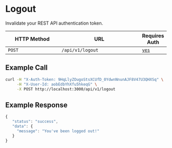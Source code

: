 # Logout

Invalidate your REST API authentication token.

<table><thead><tr><th width="163">HTTP Method</th><th width="250">URL</th><th>Requires Auth</th></tr></thead><tbody><tr><td><code>POST</code></td><td><code>/api/v1/logout</code></td><td><a href="./"><code>yes</code></a></td></tr></tbody></table>

## Example Call

```bash
curl -H "X-Auth-Token: 9HqLlyZOugoStsXCUfD_0YdwnNnunAJF8V47U3QHXSq" \
     -H "X-User-Id: aobEdbYhXfu5hkeqG" \
     -X POST http://localhost:3000/api/v1/logout
```

## Example Response

```javascript
{
   "status": "success",
   "data": {
     "message": "You've been logged out!"
   }
}
```
